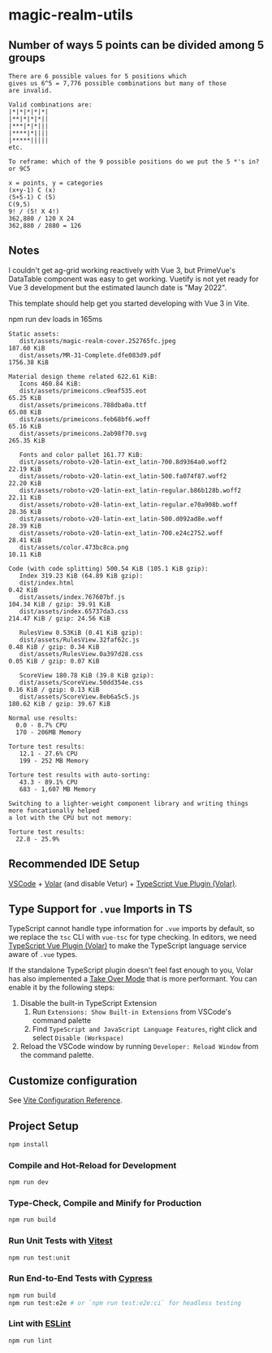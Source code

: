 # magic-realm-utils

## Number of ways 5 points can be divided among 5 groups

```
There are 6 possible values for 5 positions which 
gives us 6^5 = 7,776 possible combinations but many of those
are invalid.

Valid combinations are:
|*|*|*|*|*|
|**|*|*|*||
|***|*|*|||
|****|*||||
|*****|||||
etc.

To reframe: which of the 9 possible positions do we put the 5 *'s in?
or 9C5
```

```
x = points, y = categories
(x+y-1) C (x)
(5+5-1) C (5)
C(9,5)
9! / (5! X 4!) 
362,880 / 120 X 24
362,880 / 2880 = 126
```

## Notes

I couldn't get ag-grid working reactively with Vue 3, but PrimeVue's DataTable component was easy to get working.
Vuetify is not yet ready for Vue 3 development but the estimated launch date is "May 2022".

This template should help get you started developing with Vue 3 in Vite.

npm run dev loads in 165ms

```
Static assets:
   dist/assets/magic-realm-cover.252765fc.jpeg                     187.60 KiB
   dist/assets/MR-31-Complete.dfe083d9.pdf                         1756.38 KiB

Material design theme related 622.61 KiB: 
   Icons 460.84 KiB: 
   dist/assets/primeicons.c9eaf535.eot                             65.25 KiB
   dist/assets/primeicons.788dba0a.ttf                             65.08 KiB
   dist/assets/primeicons.feb68bf6.woff                            65.16 KiB
   dist/assets/primeicons.2ab98f70.svg                             265.35 KiB

   Fonts and color pallet 161.77 KiB:
   dist/assets/roboto-v20-latin-ext_latin-700.8d9364a0.woff2       22.19 KiB
   dist/assets/roboto-v20-latin-ext_latin-500.fa074f87.woff2       22.20 KiB
   dist/assets/roboto-v20-latin-ext_latin-regular.b86b128b.woff2   22.11 KiB
   dist/assets/roboto-v20-latin-ext_latin-regular.e70a908b.woff    28.36 KiB
   dist/assets/roboto-v20-latin-ext_latin-500.d092ad8e.woff        28.39 KiB
   dist/assets/roboto-v20-latin-ext_latin-700.e24c2752.woff        28.41 KiB
   dist/assets/color.473bc8ca.png                                  10.11 KiB
   
Code (with code splitting) 500.54 KiB (105.1 KiB gzip):
   Index 319.23 KiB (64.89 KiB gzip):
   dist/index.html                                                 0.42 KiB
   dist/assets/index.767607bf.js                                   104.34 KiB / gzip: 39.91 KiB
   dist/assets/index.65737da3.css                                  214.47 KiB / gzip: 24.56 KiB
   
   RulesView 0.53KiB (0.41 KiB gzip):
   dist/assets/RulesView.32faf62c.js                               0.48 KiB / gzip: 0.34 KiB
   dist/assets/RulesView.0a397d28.css                              0.05 KiB / gzip: 0.07 KiB
   
   ScoreView 180.78 KiB (39.8 KiB gzip):
   dist/assets/ScoreView.50dd354e.css                              0.16 KiB / gzip: 0.13 KiB
   dist/assets/ScoreView.8eb6a5c5.js                               180.62 KiB / gzip: 39.67 KiB
```

```
Normal use results:
  0.0 - 8.7% CPU
  170 - 206MB Memory
   
Torture test results:
   12.1 - 27.6% CPU
   199 - 252 MB Memory
   
Torture test results with auto-sorting:
   43.3 - 89.1% CPU
   683 - 1,607 MB Memory
```

```
Switching to a lighter-weight component library and writing things more funcationally helped
a lot with the CPU but not memory:

Torture test results:
  22.8 - 25.9%

```


## Recommended IDE Setup

[VSCode](https://code.visualstudio.com/) + [Volar](https://marketplace.visualstudio.com/items?itemName=johnsoncodehk.volar) (and disable Vetur) + [TypeScript Vue Plugin (Volar)](https://marketplace.visualstudio.com/items?itemName=johnsoncodehk.vscode-typescript-vue-plugin).

## Type Support for `.vue` Imports in TS

TypeScript cannot handle type information for `.vue` imports by default, so we replace the `tsc` CLI with `vue-tsc` for type checking. In editors, we need [TypeScript Vue Plugin (Volar)](https://marketplace.visualstudio.com/items?itemName=johnsoncodehk.vscode-typescript-vue-plugin) to make the TypeScript language service aware of `.vue` types.

If the standalone TypeScript plugin doesn't feel fast enough to you, Volar has also implemented a [Take Over Mode](https://github.com/johnsoncodehk/volar/discussions/471#discussioncomment-1361669) that is more performant. You can enable it by the following steps:

1. Disable the built-in TypeScript Extension
    1) Run `Extensions: Show Built-in Extensions` from VSCode's command palette
    2) Find `TypeScript and JavaScript Language Features`, right click and select `Disable (Workspace)`
2. Reload the VSCode window by running `Developer: Reload Window` from the command palette.

## Customize configuration

See [Vite Configuration Reference](https://vitejs.dev/config/).

## Project Setup

```sh
npm install
```

### Compile and Hot-Reload for Development

```sh
npm run dev
```

### Type-Check, Compile and Minify for Production

```sh
npm run build
```

### Run Unit Tests with [Vitest](https://vitest.dev/)

```sh
npm run test:unit
```

### Run End-to-End Tests with [Cypress](https://www.cypress.io/)

```sh
npm run build
npm run test:e2e # or `npm run test:e2e:ci` for headless testing
```

### Lint with [ESLint](https://eslint.org/)

```sh
npm run lint
```
